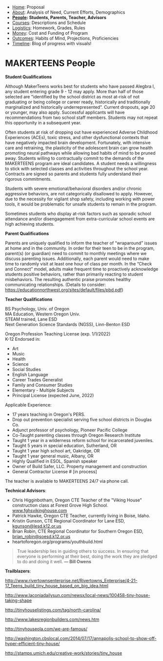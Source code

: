  - [Home](index.html): Proposal
 - [About](about.html): Analysis of Need, Current Efforts, Demographics
 - **[People](people.html): Students, Parents, Teacher, Advisors**
 - [Courses](courses.html): Descriptions and Schedule
 - [Logistics](logistics.html): Homework, Grades, Rules
 - [Money](money.html): Cost and Funding of Program
 - [Outcomes](outcomes.html): Habits of Mind, Projections, Proficiencies
 - [Timeline](timeline.html): Blog of progress with visuals!

# MAKERTEENS People #

**Student Qualifications**  

Although MakerTeens works best for students who have passed Alegbra I, any student entering grade 9 - 12 may apply. More than half of those selected are "identified by the school district as most at-risk of not graduating or being college or career ready, historically and traditionally marginalized and historically underrepresented". Current dropouts, age 20 or younger, may also apply. Successful applicants will have recommendations from two school staff members. Students may not repeat this opportunity in a subsequent year.

Often students at risk of dropping out have experienced Adverse Childhood Experiences (ACEs), toxic stress, and other dysfunctional contexts that have negatively impacted brain development. Fortunately, with intensive care and retraining, the plasticity of the adolescent brain can grow health promoting neural pathways while allowing bad habits of mind to be pruned away. Students willing to contractually commit to the demands of the MAKERTEENS program are ideal candidates. A student needs a willingness to stick with selected classes and activities throughout the school year. Contracts are signed so parents and students fully understand their rigorous commitments.

Students with severe emotional/behavioral disorders and/or chronic aggressive behaviors, are not categorically disallowed to apply. However, due to the necessity for vigilant shop safety, including working with power tools, it would be problematic for unsafe students to remain in the program.

Sometimes students who display at-risk factors such as sporadic school attendance and/or disengagement from extra-curricular school events are high achieving students.

**Parent Qualifications**  

Parents are uniquely qualified to inform the teacher of “wraparound” issues at home and in the community. In order for their teen to be in the program, parent(s) (or guardian) need to commit to monthly meetings where we discuss parenting issues. Additionally, each parent would need to make time to randomly visit at least one hour of class per month. In the “Check and Connect” model, adults make frequent time to proactively acknowledge students positive behaviors, rather than primarily reacting to student misbehaviors. The resulting authentic praise promotes healthy communicating relationships. (Details to consider: https://educationnorthwest.org/sites/default/files/pbd.pdf)

**Teacher Qualifications**  

BS Psychology, Univ. of Oregon  
MA Education, Western Oregon Univ.  
STEAM trained, Lane ESD  
Next Generation Science Standards (NGSS), Linn-Benton ESD  

Oregon Profession Teaching License (exp. 1/1/2022)  
K-12 Endorsed in:

*   Art
*   Music
*   Health
*   Science
*   Social Studies
*   English Language
*   Career Trades Generalist
*   Family and Consumer Studies
*   Elementary - Multiple Subjects
*   Principal License (expected June, 2022)

Applicable Experience:

*   17 years teaching in Oregon's PERS.
*   Drop out prevention specialist serving five school districts in Douglas Co.
*   Adjunct professor of psychology, Pioneer Pacific College
*   Co-Taught parenting classes through Oregon Research Institute
*   Taught 1 year in a wilderness reform school for incarcerated juveniles.
*   Taught 5 years in special education, Sutherland, OR
*   Taught 1 year high school art, Oakridge, OR
*   Taught 1 year general music, Albany, OR
*   Highly Qualified in ESOL, Spanish speaker
*   Owner of Build Safer, LLC. Property management and construction
*   General Contractor License # [in process]

The teacher is available to MAKERTEENS 24/7 via phone call.

**Technical Advisors**:

*   Chris Higginbotham, Oregon CTE Teacher of the "Viking House" construction class at Forest Grove High School. www.fghsvikinghouse.com
*   Patrick Hawke, Oregon CTE Teacher, currently living in Boise, Idaho.
*   Kristin Gunson, CTE Regional Coordinator for Lane ESD, kgunson@lesd.k12.or.us
*   Brian Robin, CTE Regional Coordinator for Southern Oregon ESD, brian_robin@soesd.k12.or.us
*   heartoforegon.org/programs/youthbuild.html

> True leadership lies in guiding others to success. In ensuring that everyone is performing at their best, doing the work they are pledged to do and doing it well. **— Bill Owens**

**Trailblazers**:

http://www.rivertownsenterprise.net/Rivertowns_Enterprise/4-21-17_Teens_build_tiny_house_based_on_big_idea.html

http://www.laconiadailysun.com/newsx/local-news/100458-tiny-house-taking-shape

http://tinyhouselistings.com/tag/north-carolina/

http://www.lakesregionbuilders.com/news.htm

http://tinyhouseola.com/we-are-famous/

http://washington.cbslocal.com/2014/07/17/annapolis-school-to-show-off-hyper-efficient-tiny-house/

http://stamps.umich.edu/creative-work/stories/tiny_house
